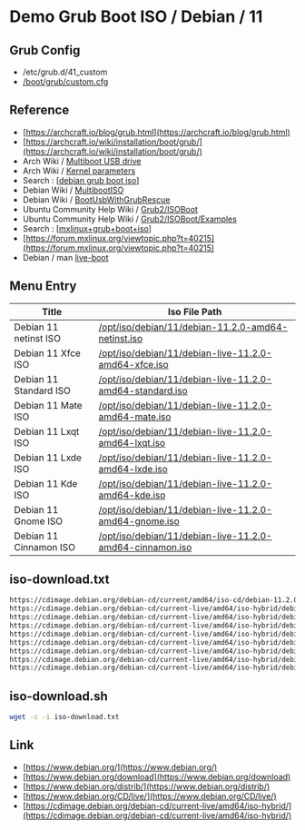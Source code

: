 

# Demo Grub Boot ISO / Debian / 11

## Grub Config

* /etc/grub.d/41_custom
* [/boot/grub/custom.cfg](custom.cfg)


## Reference

* [https://archcraft.io/blog/grub.html](https://archcraft.io/blog/grub.html)
* [https://archcraft.io/wiki/installation/boot/grub/](https://archcraft.io/wiki/installation/boot/grub/)
* Arch Wiki / [Multiboot USB drive](https://wiki.archlinux.org/title/Multiboot_USB_drive#Configuring_GRUB)
* Arch Wiki / [Kernel parameters](https://wiki.archlinux.org/title/Kernel_parameters#GRUB)
* Search : [[debian grub boot iso](https://www.google.com/search?q=debian+grub+boot+iso)]
* Debian Wiki / [MultibootISO](https://wiki.debian.org/DebianLive/MultibootISO)
* Debian Wiki / [BootUsbWithGrubRescue](https://wiki.debian.org/BootUsbWithGrubRescue)
* Ubuntu Community Help Wiki / [Grub2/ISOBoot](https://help.ubuntu.com/community/Grub2/ISOBoot)
* Ubuntu Community Help Wiki / [ Grub2/ISOBoot/Examples](https://help.ubuntu.com/community/Grub2/ISOBoot/Examples)
* Search : [[mxlinux+grub+boot+iso](https://www.google.com/search?q=mxlinux+grub+boot+iso)]
* [https://forum.mxlinux.org/viewtopic.php?t=40215](https://forum.mxlinux.org/viewtopic.php?t=40215)
* Debian / man [live-boot](https://manpages.debian.org/unstable/live-boot-doc/live-boot.7.en.html)




## Menu Entry

| Title | Iso File Path |
| --- | --- |
| Debian 11 netinst ISO | [/opt/iso/debian/11/debian-11.2.0-amd64-netinst.iso](https://cdimage.debian.org/debian-cd/current/amd64/iso-cd/debian-11.2.0-amd64-netinst.iso) |
| Debian 11 Xfce ISO | [/opt/iso/debian/11/debian-live-11.2.0-amd64-xfce.iso](https://cdimage.debian.org/debian-cd/current-live/amd64/iso-hybrid/debian-live-11.2.0-amd64-xfce.iso) |
| Debian 11 Standard ISO | [/opt/iso/debian/11/debian-live-11.2.0-amd64-standard.iso](https://cdimage.debian.org/debian-cd/current-live/amd64/iso-hybrid/debian-live-11.2.0-amd64-standard.iso) |
| Debian 11 Mate ISO | [/opt/iso/debian/11/debian-live-11.2.0-amd64-mate.iso](https://cdimage.debian.org/debian-cd/current-live/amd64/iso-hybrid/debian-live-11.2.0-amd64-mate.iso) |
| Debian 11 Lxqt ISO | [/opt/iso/debian/11/debian-live-11.2.0-amd64-lxqt.iso](https://cdimage.debian.org/debian-cd/current-live/amd64/iso-hybrid/debian-live-11.2.0-amd64-lxqt.iso) |
| Debian 11 Lxde ISO | [/opt/iso/debian/11/debian-live-11.2.0-amd64-lxde.iso](https://cdimage.debian.org/debian-cd/current-live/amd64/iso-hybrid/debian-live-11.2.0-amd64-lxde.iso) |
| Debian 11 Kde ISO | [/opt/iso/debian/11/debian-live-11.2.0-amd64-kde.iso](https://cdimage.debian.org/debian-cd/current-live/amd64/iso-hybrid/debian-live-11.2.0-amd64-kde.iso) |
| Debian 11 Gnome ISO | [/opt/iso/debian/11/debian-live-11.2.0-amd64-gnome.iso](https://cdimage.debian.org/debian-cd/current-live/amd64/iso-hybrid/debian-live-11.2.0-amd64-gnome.iso) |
| Debian 11 Cinnamon ISO | [/opt/iso/debian/11/debian-live-11.2.0-amd64-cinnamon.iso](https://cdimage.debian.org/debian-cd/current-live/amd64/iso-hybrid/debian-live-11.2.0-amd64-cinnamon.iso) |



## iso-download.txt

``` sh
https://cdimage.debian.org/debian-cd/current/amd64/iso-cd/debian-11.2.0-amd64-netinst.iso
https://cdimage.debian.org/debian-cd/current-live/amd64/iso-hybrid/debian-live-11.2.0-amd64-xfce.iso
https://cdimage.debian.org/debian-cd/current-live/amd64/iso-hybrid/debian-live-11.2.0-amd64-standard.iso
https://cdimage.debian.org/debian-cd/current-live/amd64/iso-hybrid/debian-live-11.2.0-amd64-mate.iso
https://cdimage.debian.org/debian-cd/current-live/amd64/iso-hybrid/debian-live-11.2.0-amd64-lxqt.iso
https://cdimage.debian.org/debian-cd/current-live/amd64/iso-hybrid/debian-live-11.2.0-amd64-lxde.iso
https://cdimage.debian.org/debian-cd/current-live/amd64/iso-hybrid/debian-live-11.2.0-amd64-kde.iso
https://cdimage.debian.org/debian-cd/current-live/amd64/iso-hybrid/debian-live-11.2.0-amd64-gnome.iso
https://cdimage.debian.org/debian-cd/current-live/amd64/iso-hybrid/debian-live-11.2.0-amd64-cinnamon.iso
```


## iso-download.sh

``` sh
wget -c -i iso-download.txt
```


## Link

* [https://www.debian.org/](https://www.debian.org/)
* [https://www.debian.org/download](https://www.debian.org/download)
* [https://www.debian.org/distrib/](https://www.debian.org/distrib/)
* [https://www.debian.org/CD/live/](https://www.debian.org/CD/live/)
* [https://cdimage.debian.org/debian-cd/current-live/amd64/iso-hybrid/](https://cdimage.debian.org/debian-cd/current-live/amd64/iso-hybrid/)
